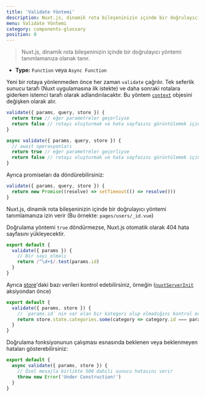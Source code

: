 ```yaml
---
title: 'Validate Yöntemi'
description: Nuxt.js, dinamik rota bileşeninizin içinde bir doğrulayıcı yöntemi tanımlamanıza olanak tanır.
menu: Validate Yöntemi
category: components-glossary
position: 0
---
```


> Nuxt.js, dinamik rota bileşeninizin içinde bir doğrulayıcı yöntemi tanımlamanıza olanak tanır.

- **Type:** `Function` veya `Async Function`

Yeni bir rotaya yönlenmeden önce her zaman `validate` çağrılır. Tek seferlik sunucu tarafı (Nuxt uygulamasına ilk istekte) ve daha sonraki rotalara giderken istemci tarafı olarak adlandırılacaktır. Bu yöntem [`context`](/docs/2.x/internals-glossary/context) objesini değişken olarak alır.

```js
validate({ params, query, store }) {
  return true // eğer parametreler geçerliyse
  return false // rotayı oluşturmak ve hata sayfasını görüntülemek için Nuxt.js'i durduracaktır
}
```

```js
async validate({ params, query, store }) {
  // await operasyonları
  return true // eğer parametreler geçerliyse
  return false // rotayı oluşturmak ve hata sayfasını görüntülemek için Nuxt.js'i durduracaktır
}
```

Ayrıca promiseları da döndürebilirsiniz:

```js
validate({ params, query, store }) {
  return new Promise((resolve) => setTimeout(() => resolve()))
}
```
Nuxt.js, dinamik rota bileşeninizin içinde bir doğrulayıcı yöntemi tanımlamanıza izin verir (Bu örnekte: `pages/users/_id.vue`)

Doğrulama yöntemi `true` döndürmezse, Nuxt.js otomatik olarak 404 hata sayfasını yükleyecektir.

```js
export default {
  validate({ params }) {
    // Bir sayı olmalı
    return /^\d+$/.test(params.id)
  }
}
```
Ayrıca [store](/docs/2.x/directory-structure/store)'daki bazı verileri kontrol edebilirsiniz, örneğin ([`nuxtServerInit`](/docs/2.x/directory-structure/store#the-nuxtserverinit-action) aksiyondan önce)

```js
export default {
  validate({ params, store }) {
    // `params.id` nin var olan bir kategori olup olmadığını kontrol edin
    return store.state.categories.some(category => category.id === params.id)
  }
}
```
Doğrulama fonksiyonunun çalışması esnasında beklenen veya beklenmeyen hataları gösterebilirsiniz:

```js
export default {
  async validate({ params, store }) {
    // Özel mesajla birlikte 500 dahili sunucu hatasını verir
    throw new Error('Under Construction!')
  }
}
```
